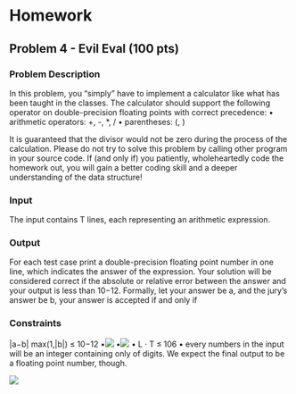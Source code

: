 # Homework

## Problem 4 - Evil Eval (100 pts) 

### Problem Description
In this problem, you “simply” have to implement a calculator like what has been taught in the classes. The calculator should support the following operator on double-precision floating points with correct precedence:
• arithmetic operators: +, -, *, / • parentheses: (, )

It is guaranteed that the divisor would not be zero during the process of the calculation. Please do not try to solve this problem by calling other program in your source code. If (and only if) you patiently, wholeheartedly code the homework out, you will gain a better coding
skill and a deeper understanding of the data structure!

### Input

The input contains T lines, each representing an arithmetic expression. 

### Output
For each test case print a double-precision floating point number in one line, which indicates
the answer of the expression. Your solution will be considered correct if the absolute or relative
error between the answer and your output is less than 10−12. Formally, let your answer be a,
  and the jury’s answer be b, your answer is accepted if and only if 
  
### Constraints
|a−b| max(1,|b|)
≤ 10−12
•<img src="https://render.githubusercontent.com/render/math?math= 0 < the length of each line L < 10^6">
•<img src="https://render.githubusercontent.com/render/math?math= 0 < a_i < 108 for each number a_i in the expression"> 
• L · T ≤ 106
• every numbers in the input will be an integer containing only of digits. We expect the
final output to be a floating point number, though.



<img src="https://render.githubusercontent.com/render/math?math=e^{i \pi} = -1">
